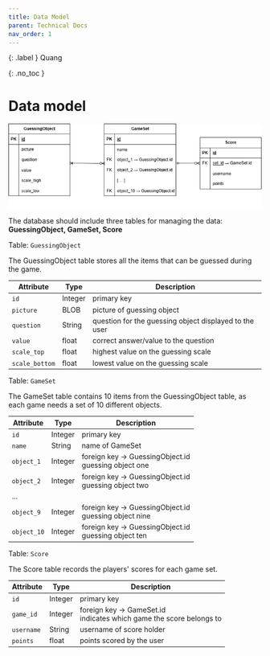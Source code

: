 ```yaml
---
title: Data Model
parent: Technical Docs
nav_order: 1
---
```


{: .label }
Quang 

{: .no_toc }
# Data model

![First Data Model](../assets/images/datamodel_2.png)

The database should include three tables for managing the data: <br> **GuessingObject, GameSet, Score**

Table: `GuessingObject`

The GuessingObject table stores all the items that can be guessed during the game.

| Attribute | Type | Description |
| --- | --- | --- |
| `id` | Integer | primary key |
| `picture` | BLOB | picture of guessing object |
| `question` | String | question for the guessing object displayed to the user |
| `value` | float | correct answer/value to the question |
| `scale_top` | float | highest value on the guessing scale |
| `scale_bottom` | float | lowest value on the guessing scale |

Table: `GameSet`

The GameSet table contains 10 items from the GuessingObject table, as each game needs a set of 10 different objects.

| Attribute | Type | Description |
| --- | --- | --- |
| `id` | Integer | primary key |
| `name` | String | name of GameSet |
| `object_1` | Integer | foreign key → GuessingObject.id <br> guessing object one |
| `object_2` | Integer | foreign key → GuessingObject.id <br> guessing object two |
| ... |
| `object_9` | Integer | foreign key → GuessingObject.id <br> guessing object nine |
| `object_10` | Integer | foreign key → GuessingObject.id <br> guessing object ten |

Table: `Score`

The Score table records the players' scores for each game set.

| Attribute | Type | Description |
| --- | --- | --- |
| `id` | Integer | primary key |
| `game_id` | Integer | foreign key → GameSet.id <br> indicates which game the score belongs to |
| `username` | String | username of score holder |
| `points` | float | points scored by the user |

